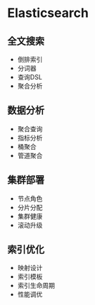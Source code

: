 # Elasticsearch

## 全文搜索
- 倒排索引
- 分词器
- 查询DSL
- 聚合分析

## 数据分析
- 聚合查询
- 指标分析
- 桶聚合
- 管道聚合

## 集群部署
- 节点角色
- 分片分配
- 集群健康
- 滚动升级

## 索引优化
- 映射设计
- 索引模板
- 索引生命周期
- 性能调优 